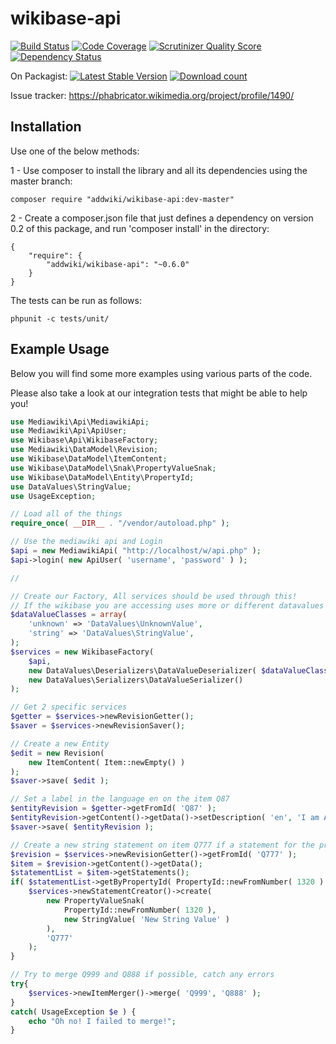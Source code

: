 wikibase-api
==================
[![Build Status](https://travis-ci.org/addwiki/wikibase-api.png?branch=master)](https://travis-ci.org/addwiki/wikibase-api)
[![Code Coverage](https://scrutinizer-ci.com/g/addwiki/wikibase-api/badges/coverage.png?s=ca6d4e50e3ce5b9937a24928d8762af31d4e108c)](https://scrutinizer-ci.com/g/addwiki/wikibase-api/)
[![Scrutinizer Quality Score](https://scrutinizer-ci.com/g/addwiki/wikibase-api/badges/quality-score.png?s=41faa1f91a7d359370de48c4dec28cdd5db47b0d)](https://scrutinizer-ci.com/g/addwiki/wikibase-api/)
[![Dependency Status](https://www.versioneye.com/php/addwiki:wikibase-api/dev-master/badge.svg)](https://www.versioneye.com/php/addwiki:wikibase-api/dev-master)

On Packagist:
[![Latest Stable Version](https://poser.pugx.org/addwiki/wikibase-api/version.png)](https://packagist.org/packages/addwiki/wikibase-api)
[![Download count](https://poser.pugx.org/addwiki/wikibase-api/d/total.png)](https://packagist.org/packages/addwiki/wikibase-api)

Issue tracker: https://phabricator.wikimedia.org/project/profile/1490/

## Installation

Use one of the below methods:

1 - Use composer to install the library and all its dependencies using the master branch:

    composer require "addwiki/wikibase-api:dev-master"

2 - Create a composer.json file that just defines a dependency on version 0.2 of this package, and run 'composer install' in the directory:

    {
        "require": {
            "addwiki/wikibase-api": "~0.6.0"
        }
    }

The tests can be run as follows:

    phpunit -c tests/unit/

## Example Usage

Below you will find some more examples using various parts of the code.

Please also take a look at our integration tests that might be able to help you!

```php
use Mediawiki\Api\MediawikiApi;
use Mediawiki\Api\ApiUser;
use Wikibase\Api\WikibaseFactory;
use Mediawiki\DataModel\Revision;
use Wikibase\DataModel\ItemContent;
use Wikibase\DataModel\Snak\PropertyValueSnak;
use Wikibase\DataModel\Entity\PropertyId;
use DataValues\StringValue;
use UsageException;

// Load all of the things
require_once( __DIR__ . "/vendor/autoload.php" );

// Use the mediawiki api and Login
$api = new MediawikiApi( "http://localhost/w/api.php" );
$api->login( new ApiUser( 'username', 'password' ) );

//

// Create our Factory, All services should be used through this!
// If the wikibase you are accessing uses more or different datavalues they must be added here.
$dataValueClasses = array(
	'unknown' => 'DataValues\UnknownValue',
	'string' => 'DataValues\StringValue',
);
$services = new WikibaseFactory(
	$api,
	new DataValues\Deserializers\DataValueDeserializer( $dataValueClasses ),
	new DataValues\Serializers\DataValueSerializer()
);

// Get 2 specific services
$getter = $services->newRevisionGetter();
$saver = $services->newRevisionSaver();

// Create a new Entity
$edit = new Revision(
	new ItemContent( Item::newEmpty() )
);
$saver->save( $edit );

// Set a label in the language en on the item Q87
$entityRevision = $getter->getFromId( 'Q87' );
$entityRevision->getContent()->getData()->setDescription( 'en', 'I am A description' );
$saver->save( $entityRevision );

// Create a new string statement on item Q777 if a statement for the property doesn't already exist
$revision = $services->newRevisionGetter()->getFromId( 'Q777' );
$item = $revision->getContent()->getData();
$statementList = $item->getStatements();
if( $statementList->getByPropertyId( PropertyId::newFromNumber( 1320 ) )->isEmpty() ) {
	$services->newStatementCreator()->create(
		new PropertyValueSnak(
			PropertyId::newFromNumber( 1320 ),
			new StringValue( 'New String Value' )
		),
		'Q777'
	);
}

// Try to merge Q999 and Q888 if possible, catch any errors
try{
	$services->newItemMerger()->merge( 'Q999', 'Q888' );
}
catch( UsageException $e ) {
	echo "Oh no! I failed to merge!";
}
```
